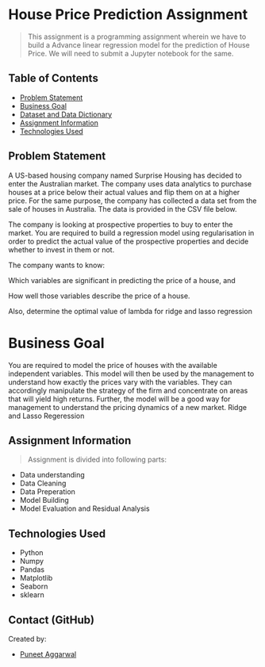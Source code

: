 # House Price Prediction Assignment
> This assignment is a programming assignment wherein we have to build a Advance linear regression model for the prediction of House Price. We will need to submit a Jupyter notebook for the same.

## Table of Contents
* [Problem Statement](#problem-statement)
* [Business Goal](#business-goal)
* [Dataset and Data Dictionary](#dataset-and-data-dictionary)
* [Assignment Information](#assignment-information)
* [Technologies Used](#technologies-used)

## Problem Statement
A US-based housing company named Surprise Housing has decided to enter the Australian market. The company uses data analytics to purchase houses at a price below their actual values and flip them on at a higher price. For the same purpose, the company has collected a data set from the sale of houses in Australia. The data is provided in the CSV file below.

The company is looking at prospective properties to buy to enter the market. You are required to build a regression model using regularisation in order to predict the actual value of the prospective properties and decide whether to invest in them or not.

The company wants to know:

Which variables are significant in predicting the price of a house, and

How well those variables describe the price of a house.

Also, determine the optimal value of lambda for ridge and lasso regression

# Business Goal 

You are required to model the price of houses with the available independent variables. This model will then be used by the management to understand how exactly the prices vary with the variables. They can accordingly manipulate the strategy of the firm and concentrate on areas that will yield high returns. Further, the model will be a good way for management to understand the pricing dynamics of a new market.
Ridge and Lasso Regeression


## Assignment Information
> Assignment is divided into following parts:
- Data understanding
- Data Cleaning
- Data Preperation
- Model Building
- Model Evaluation and Residual Analysis

## Technologies Used
- Python
- Numpy
- Pandas 
- Matplotlib
- Seaborn
- sklearn

## Contact (GitHub)
Created by: 
- [Puneet Aggarwal](https://github.com/pntaggarwal/House_Price_Prediction_Advance_Regression_Model) 
